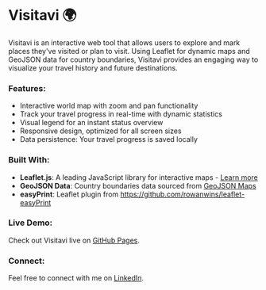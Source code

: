 # Visitavi 🌍

Visitavi is an interactive web tool that allows users to explore and mark places they've visited or plan to visit. Using Leaflet for dynamic maps and GeoJSON data for country boundaries, Visitavi provides an engaging way to visualize your travel history and future destinations.

### Features:
- Interactive world map with zoom and pan functionality
- Track your travel progress in real-time with dynamic statistics
- Visual legend for an instant status overview
- Responsive design, optimized for all screen sizes
- Data persistence: Your travel progress is saved locally

### Built With:
- **Leaflet.js**: A leading JavaScript library for interactive maps - [Learn more](https://leafletjs.com/)
- **GeoJSON Data**: Country boundaries data sourced from [GeoJSON Maps](https://geojson-maps.kyd.au/)
- **easyPrint**:  Leaflet plugin from https://github.com/rowanwins/leaflet-easyPrint

### Live Demo:
Check out Visitavi live on [GitHub Pages](https://icecoolr.github.io/Visitavi/).

### Connect:
Feel free to connect with me on [LinkedIn](https://www.linkedin.com/in/richardwoolley1999/).